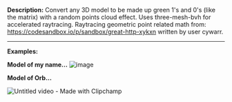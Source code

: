 <b>Description:</b> Convert any 3D model to be made up green 1's and 0's (like the matrix) with a random points cloud effect. Uses three-mesh-bvh for accelerated raytracing. Raytracing geometric point related math from: https://codesandbox.io/p/sandbox/great-http-xykxn written by user cywarr.

***
<b>Examples:</b>

<b>Model of my name...</b>
![image](https://github.com/user-attachments/assets/b5b78ba8-27f2-4431-b83b-c260d0762732) 

<b>Model of Orb...</b>

![Untitled video - Made with Clipchamp](https://github.com/user-attachments/assets/6707c384-9a64-4b9f-afdc-d2e09d8bfef5)
